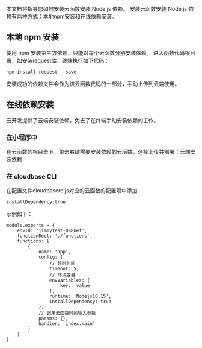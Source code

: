 本文档将指导您如何安装云函数安装 Node.js 依赖。
安装云函数安装 Node.js 依赖有两种方式：本地npm安装和在线依赖安装。

## 本地 npm 安装
使用 npm 安装第三方依赖，只能对每个云函数分别安装依赖。
进入函数代码根目录，如安装request库，终端执行如下代码：
```
npm install request --save
```
安装成功的依赖文件会作为该云函数代码的一部分，手动上传到云端使用。



## 在线依赖安装
云开发提供了云端安装依赖，免去了在终端手动安装依赖的工作。


### 在小程序中
在云函数的根目录下，单击右键需要安装依赖的云函数，选择上传并部署：云端安装依赖

### 在 cloudbase CLI
在配置文件cloudbaserc.js对应的云函数的配置项中添加
```
installDependency:true
```

示例如下：

```
module.exports = {
    envId: 'jimmytest-088bef',
    functionRoot: './functions',
    functions: [
        {
            name: 'app',
            config: {
                // 超时时间
                timeout: 5,
                // 环境变量
                envVariables: {
                    key: 'value'
                },
                runtime: 'Nodejs10.15',
                installDependency: true
            },
            // 调用云函数时的输入参数
            params: {},
            handler: 'index.main'
        }
    ]
}

```
